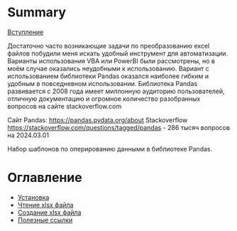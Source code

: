 # Summary

[Вступление](README.md)

Достаточно часто возникающие задачи по преобразованию excel файлов побудили меня искать удобный инструмент для автоматизации. Варианты использования VBA или PowerBI были рассмотрены, но в моём случае оказались неудобными к использованию.
Вариант с использованием библиотеки Pandas оказался наиболее гибким и удобным в повседневном использовании. Библиотека Pandas развивается с 2008 года имеет миллонную аудиторию пользователей, отличную документацию и огромное количество разобранных вопросов на сайте stackoverflow.com

Сайт Pandas: https://pandas.pydata.org/about
Stackoverflow https://stackoverflow.com/questions/tagged/pandas - 286 тысяч вопросов на 2024.03.01

Набор шаблонов по оперированию данными в библиотеке Pandas.

# Оглавление

- [Установка](guide/installation.md)
- [Чтение xlsx файла](guide/load.md)
- [Создание xlsx файла](guide/creating.md)
- [Полезные ссылки](guide/reading.md)
